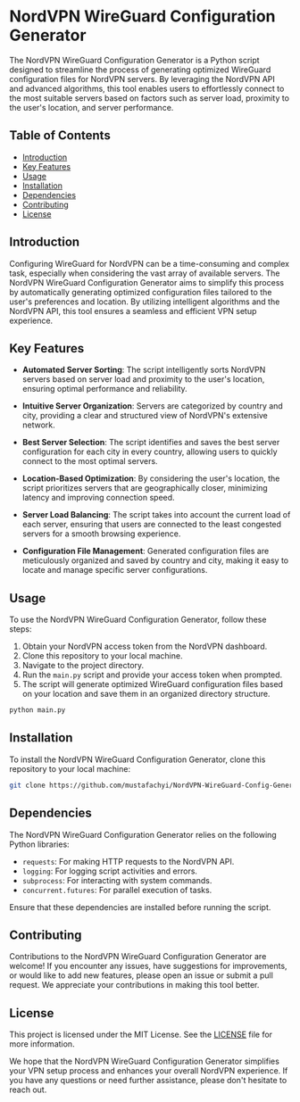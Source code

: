 # NordVPN WireGuard Configuration Generator

The NordVPN WireGuard Configuration Generator is a Python script designed to streamline the process of generating optimized WireGuard configuration files for NordVPN servers. By leveraging the NordVPN API and advanced algorithms, this tool enables users to effortlessly connect to the most suitable servers based on factors such as server load, proximity to the user's location, and server performance.

## Table of Contents

- [Introduction](#introduction)
- [Key Features](#key-features)
- [Usage](#usage)
- [Installation](#installation)
- [Dependencies](#dependencies)
- [Contributing](#contributing)
- [License](#license)

## Introduction

Configuring WireGuard for NordVPN can be a time-consuming and complex task, especially when considering the vast array of available servers. The NordVPN WireGuard Configuration Generator aims to simplify this process by automatically generating optimized configuration files tailored to the user's preferences and location. By utilizing intelligent algorithms and the NordVPN API, this tool ensures a seamless and efficient VPN setup experience.

## Key Features

- **Automated Server Sorting**: The script intelligently sorts NordVPN servers based on server load and proximity to the user's location, ensuring optimal performance and reliability.

- **Intuitive Server Organization**: Servers are categorized by country and city, providing a clear and structured view of NordVPN's extensive network.

- **Best Server Selection**: The script identifies and saves the best server configuration for each city in every country, allowing users to quickly connect to the most optimal servers.

- **Location-Based Optimization**: By considering the user's location, the script prioritizes servers that are geographically closer, minimizing latency and improving connection speed.

- **Server Load Balancing**: The script takes into account the current load of each server, ensuring that users are connected to the least congested servers for a smooth browsing experience.

- **Configuration File Management**: Generated configuration files are meticulously organized and saved by country and city, making it easy to locate and manage specific server configurations.

## Usage

To use the NordVPN WireGuard Configuration Generator, follow these steps:

1. Obtain your NordVPN access token from the NordVPN dashboard.
2. Clone this repository to your local machine.
3. Navigate to the project directory.
4. Run the `main.py` script and provide your access token when prompted.
5. The script will generate optimized WireGuard configuration files based on your location and save them in an organized directory structure.

```bash
python main.py
```

## Installation

To install the NordVPN WireGuard Configuration Generator, clone this repository to your local machine:

```bash
git clone https://github.com/mustafachyi/NordVPN-WireGuard-Config-Generator.git
```

## Dependencies

The NordVPN WireGuard Configuration Generator relies on the following Python libraries:

- `requests`: For making HTTP requests to the NordVPN API.
- `logging`: For logging script activities and errors.
- `subprocess`: For interacting with system commands.
- `concurrent.futures`: For parallel execution of tasks.

Ensure that these dependencies are installed before running the script.

## Contributing

Contributions to the NordVPN WireGuard Configuration Generator are welcome! If you encounter any issues, have suggestions for improvements, or would like to add new features, please open an issue or submit a pull request. We appreciate your contributions in making this tool better.

## License

This project is licensed under the MIT License. See the [LICENSE](LICENSE) file for more information.

We hope that the NordVPN WireGuard Configuration Generator simplifies your VPN setup process and enhances your overall NordVPN experience. If you have any questions or need further assistance, please don't hesitate to reach out.

